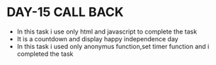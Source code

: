 <h1>DAY-15 CALL BACK</h1>
<ul>
  <li>In this task i use only html and javascript to complete the task</li>
  <li>It is a countdown and display happy independence day</li>
  <li>In this task i used only anonymus function,set timer function and i completed the task</li>
</ul>
